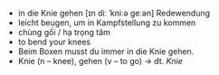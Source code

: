 - in die Knie gehen	[ɪn diː ˈkniːə ɡeːən]	Redewendung	
- leicht beugen, um in Kampfstellung zu kommen
- chùng gối / hạ trọng tâm
- to bend your knees
- Beim Boxen musst du immer in die Knie gehen.
- Knie (n – knee), gehen (v – to go)	→ dt. *Knie*